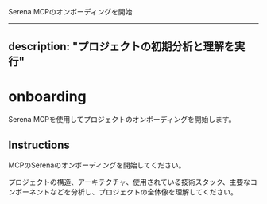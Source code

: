 Serena MCPのオンボーディングを開始

---
description: "プロジェクトの初期分析と理解を実行"
---

# onboarding

Serena MCPを使用してプロジェクトのオンボーディングを開始します。

## Instructions

MCPのSerenaのオンボーディングを開始してください。

プロジェクトの構造、アーキテクチャ、使用されている技術スタック、主要なコンポーネントなどを分析し、プロジェクトの全体像を理解してください。